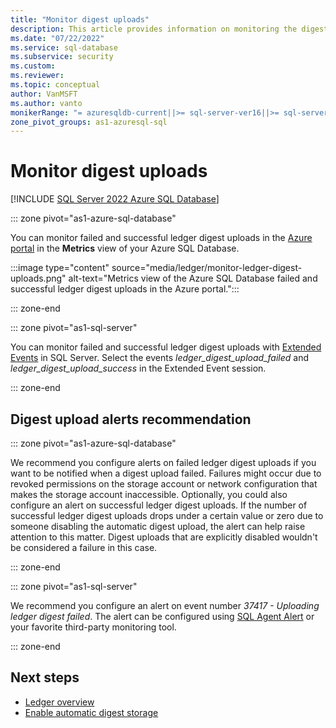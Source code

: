 ```yaml
---
title: "Monitor digest uploads"
description: This article provides information on monitoring the digest uploads for ledger.
ms.date: "07/22/2022"
ms.service: sql-database
ms.subservice: security
ms.custom:
ms.reviewer:
ms.topic: conceptual
author: VanMSFT
ms.author: vanto
monikerRange: "= azuresqldb-current||>= sql-server-ver16||>= sql-server-linux-ver16"
zone_pivot_groups: as1-azuresql-sql
---
```


# Monitor digest uploads

[!INCLUDE [SQL Server 2022 Azure SQL Database](../../../includes/applies-to-version/sqlserver2022-asdb.md)]

::: zone pivot="as1-azure-sql-database"

You can monitor failed and successful ledger digest uploads in the [Azure portal](https://portal.azure.com) in the **Metrics** view of your Azure SQL Database.

:::image type="content" source="media/ledger/monitor-ledger-digest-uploads.png" alt-text="Metrics view of the Azure SQL Database failed and successful ledger digest uploads in the Azure portal.":::

::: zone-end

::: zone pivot="as1-sql-server"

You can monitor failed and successful ledger digest uploads with [Extended Events](../../extended-events/extended-events.md) in SQL Server. Select the events *ledger_digest_upload_failed* and *ledger_digest_upload_success* in the Extended Event session.

::: zone-end

## Digest upload alerts recommendation

::: zone pivot="as1-azure-sql-database"

We recommend you configure alerts on failed ledger digest uploads if you want to be notified when a digest upload failed. Failures might occur due to revoked permissions on the storage account or network configuration that makes the storage account inaccessible. Optionally, you could also configure an alert on successful ledger digest uploads. If the number of successful ledger digest uploads drops under a certain value or zero due to someone disabling the automatic digest upload, the alert can help raise attention to this matter. Digest uploads that are explicitly disabled wouldn't be considered a failure in this case.

::: zone-end

::: zone pivot="as1-sql-server"

We recommend you configure an alert on event number *37417 - Uploading ledger digest failed*. The alert can be configured using [SQL Agent Alert](../../../ssms/agent/create-an-alert-using-an-error-number.md) or your favorite third-party monitoring tool.

::: zone-end

## Next steps

- [Ledger overview](ledger-overview.md)
- [Enable automatic digest storage](ledger-how-to-enable-automatic-digest-storage.md)
